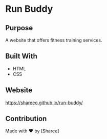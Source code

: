 # Run Buddy

## Purpose
A website that offers fitness training services.

## Built With
* HTML
* CSS

## Website
https://shareeo.github.io/run-buddy/

## Contribution
Made with ❤️ by [Sharee]